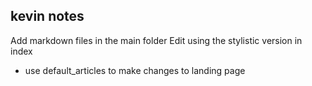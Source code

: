 ## kevin notes
Add markdown files in the main folder
Edit using the stylistic version in index

- use default_articles to make changes to landing page 
